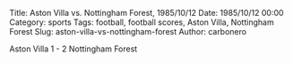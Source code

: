 Title: Aston Villa vs. Nottingham Forest, 1985/10/12
Date: 1985/10/12 00:00
Category: sports
Tags: football, football scores, Aston Villa, Nottingham Forest
Slug: aston-villa-vs-nottingham-forest
Author: carbonero


Aston Villa 1 - 2 Nottingham Forest
